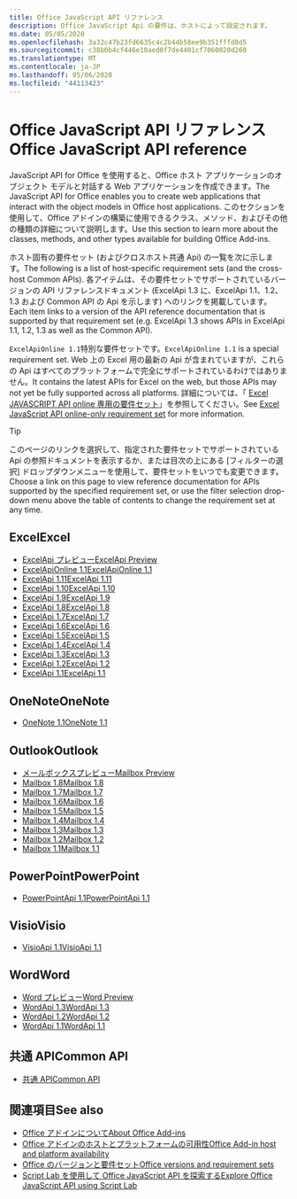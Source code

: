 ```yaml
---
title: Office JavaScript API リファレンス
description: Office JavaScript Api の要件は、ホストによって設定されます。
ms.date: 05/05/2020
ms.openlocfilehash: 3a32c47b23fd6635c4c2b44b58ee9b351fffd8d5
ms.sourcegitcommit: c38b0b4cf446e10aed0f7de4401cf7060020d260
ms.translationtype: MT
ms.contentlocale: ja-JP
ms.lasthandoff: 05/06/2020
ms.locfileid: "44113423"
---
```

# <a name="office-javascript-api-reference"></a><span data-ttu-id="d16aa-103">Office JavaScript API リファレンス</span><span class="sxs-lookup"><span data-stu-id="d16aa-103">Office JavaScript API reference</span></span>

<span data-ttu-id="d16aa-104">JavaScript API for Office を使用すると、Office ホスト アプリケーションのオブジェクト モデルと対話する Web アプリケーションを作成できます。</span><span class="sxs-lookup"><span data-stu-id="d16aa-104">The JavaScript API for Office enables you to create web applications that interact with the object models in Office host applications.</span></span> <span data-ttu-id="d16aa-105">このセクションを使用して、Office アドインの構築に使用できるクラス、メソッド、およびその他の種類の詳細について説明します。</span><span class="sxs-lookup"><span data-stu-id="d16aa-105">Use this section to learn more about the classes, methods, and other types available for building Office Add-ins.</span></span>

<span data-ttu-id="d16aa-106">ホスト固有の要件セット (およびクロスホスト共通 Api) の一覧を次に示します。</span><span class="sxs-lookup"><span data-stu-id="d16aa-106">The following is a list of host-specific requirement sets (and the cross-host Common APIs).</span></span> <span data-ttu-id="d16aa-107">各アイテムは、その要件セットでサポートされているバージョンの API リファレンスドキュメント (ExcelApi 1.3 に、ExcelApi 1.1、1.2、1.3 および Common API の Api を示します) へのリンクを掲載しています。</span><span class="sxs-lookup"><span data-stu-id="d16aa-107">Each item links to a version of the API reference documentation that is supported by that requirement set (e.g. ExcelApi 1.3 shows APIs in ExcelApi 1.1, 1.2, 1.3 as well as the Common API).</span></span>

<span data-ttu-id="d16aa-108">`ExcelApiOnline 1.1`特別な要件セットです。</span><span class="sxs-lookup"><span data-stu-id="d16aa-108">`ExcelApiOnline 1.1` is a special requirement set.</span></span> <span data-ttu-id="d16aa-109">Web 上の Excel 用の最新の Api が含まれていますが、これらの Api はすべてのプラットフォームで完全にサポートされているわけではありません。</span><span class="sxs-lookup"><span data-stu-id="d16aa-109">It contains the latest APIs for Excel on the web, but those APIs may not yet be fully supported across all platforms.</span></span> <span data-ttu-id="d16aa-110">詳細については、「 [Excel JAVASCRIPT API online 専用の要件セット](/office/dev/add-ins/reference/requirement-sets/excel-api-online-requirement-set)」を参照してください。</span><span class="sxs-lookup"><span data-stu-id="d16aa-110">See [Excel JavaScript API online-only requirement set](/office/dev/add-ins/reference/requirement-sets/excel-api-online-requirement-set) for more information.</span></span>

> [!TIP]
> <span data-ttu-id="d16aa-111">このページのリンクを選択して、指定された要件セットでサポートされている Api の参照ドキュメントを表示するか、または目次の上にある [フィルターの選択] ドロップダウンメニューを使用して、要件セットをいつでも変更できます。</span><span class="sxs-lookup"><span data-stu-id="d16aa-111">Choose a link on this page to view reference documentation for APIs supported by the specified requirement set, or use the filter selection drop-down menu above the table of contents to change the requirement set at any time.</span></span>

## <a name="excel"></a><span data-ttu-id="d16aa-112">Excel</span><span class="sxs-lookup"><span data-stu-id="d16aa-112">Excel</span></span>

- [<span data-ttu-id="d16aa-113">ExcelApi プレビュー</span><span class="sxs-lookup"><span data-stu-id="d16aa-113">ExcelApi Preview</span></span>](/javascript/api/excel?view=excel-js-preview)
- [<span data-ttu-id="d16aa-114">ExcelApiOnline 1.1</span><span class="sxs-lookup"><span data-stu-id="d16aa-114">ExcelApiOnline 1.1</span></span>](/javascript/api/excel?view=excel-js-online)
- [<span data-ttu-id="d16aa-115">ExcelApi 1.11</span><span class="sxs-lookup"><span data-stu-id="d16aa-115">ExcelApi 1.11</span></span>](/javascript/api/excel?view=excel-js-1.11)
- [<span data-ttu-id="d16aa-116">ExcelApi 1.10</span><span class="sxs-lookup"><span data-stu-id="d16aa-116">ExcelApi 1.10</span></span>](/javascript/api/excel?view=excel-js-1.10)
- [<span data-ttu-id="d16aa-117">ExcelApi 1.9</span><span class="sxs-lookup"><span data-stu-id="d16aa-117">ExcelApi 1.9</span></span>](/javascript/api/excel?view=excel-js-1.9)
- [<span data-ttu-id="d16aa-118">ExcelApi 1.8</span><span class="sxs-lookup"><span data-stu-id="d16aa-118">ExcelApi 1.8</span></span>](/javascript/api/excel?view=excel-js-1.8)
- [<span data-ttu-id="d16aa-119">ExcelApi 1.7</span><span class="sxs-lookup"><span data-stu-id="d16aa-119">ExcelApi 1.7</span></span>](/javascript/api/excel?view=excel-js-1.7)
- [<span data-ttu-id="d16aa-120">ExcelApi 1.6</span><span class="sxs-lookup"><span data-stu-id="d16aa-120">ExcelApi 1.6</span></span>](/javascript/api/excel?view=excel-js-1.6)
- [<span data-ttu-id="d16aa-121">ExcelApi 1.5</span><span class="sxs-lookup"><span data-stu-id="d16aa-121">ExcelApi 1.5</span></span>](/javascript/api/excel?view=excel-js-1.5)
- [<span data-ttu-id="d16aa-122">ExcelApi 1.4</span><span class="sxs-lookup"><span data-stu-id="d16aa-122">ExcelApi 1.4</span></span>](/javascript/api/excel?view=excel-js-1.4)
- [<span data-ttu-id="d16aa-123">ExcelApi 1.3</span><span class="sxs-lookup"><span data-stu-id="d16aa-123">ExcelApi 1.3</span></span>](/javascript/api/excel?view=excel-js-1.3)
- [<span data-ttu-id="d16aa-124">ExcelApi 1.2</span><span class="sxs-lookup"><span data-stu-id="d16aa-124">ExcelApi 1.2</span></span>](/javascript/api/excel?view=excel-js-1.2)
- [<span data-ttu-id="d16aa-125">ExcelApi 1.1</span><span class="sxs-lookup"><span data-stu-id="d16aa-125">ExcelApi 1.1</span></span>](/javascript/api/excel?view=excel-js-1.1)

## <a name="onenote"></a><span data-ttu-id="d16aa-126">OneNote</span><span class="sxs-lookup"><span data-stu-id="d16aa-126">OneNote</span></span>

- [<span data-ttu-id="d16aa-127">OneNote 1.1</span><span class="sxs-lookup"><span data-stu-id="d16aa-127">OneNote 1.1</span></span>](/javascript/api/onenote?view=onenote-js-1.1)

## <a name="outlook"></a><span data-ttu-id="d16aa-128">Outlook</span><span class="sxs-lookup"><span data-stu-id="d16aa-128">Outlook</span></span>

- [<span data-ttu-id="d16aa-129">メールボックスプレビュー</span><span class="sxs-lookup"><span data-stu-id="d16aa-129">Mailbox Preview</span></span>](/javascript/api/outlook?view=outlook-js-preview)
- [<span data-ttu-id="d16aa-130">Mailbox 1.8</span><span class="sxs-lookup"><span data-stu-id="d16aa-130">Mailbox 1.8</span></span>](/javascript/api/outlook?view=outlook-js-1.8)
- [<span data-ttu-id="d16aa-131">Mailbox 1.7</span><span class="sxs-lookup"><span data-stu-id="d16aa-131">Mailbox 1.7</span></span>](/javascript/api/outlook?view=outlook-js-1.7)
- [<span data-ttu-id="d16aa-132">Mailbox 1.6</span><span class="sxs-lookup"><span data-stu-id="d16aa-132">Mailbox 1.6</span></span>](/javascript/api/outlook?view=outlook-js-1.6)
- [<span data-ttu-id="d16aa-133">Mailbox 1.5</span><span class="sxs-lookup"><span data-stu-id="d16aa-133">Mailbox 1.5</span></span>](/javascript/api/outlook?view=outlook-js-1.5)
- [<span data-ttu-id="d16aa-134">Mailbox 1.4</span><span class="sxs-lookup"><span data-stu-id="d16aa-134">Mailbox 1.4</span></span>](/javascript/api/outlook?view=outlook-js-1.4)
- [<span data-ttu-id="d16aa-135">Mailbox 1.3</span><span class="sxs-lookup"><span data-stu-id="d16aa-135">Mailbox 1.3</span></span>](/javascript/api/outlook?view=outlook-js-1.3)
- [<span data-ttu-id="d16aa-136">Mailbox 1.2</span><span class="sxs-lookup"><span data-stu-id="d16aa-136">Mailbox 1.2</span></span>](/javascript/api/outlook?view=outlook-js-1.2)
- [<span data-ttu-id="d16aa-137">Mailbox 1.1</span><span class="sxs-lookup"><span data-stu-id="d16aa-137">Mailbox 1.1</span></span>](/javascript/api/outlook?view=outlook-js-1.1)

## <a name="powerpoint"></a><span data-ttu-id="d16aa-138">PowerPoint</span><span class="sxs-lookup"><span data-stu-id="d16aa-138">PowerPoint</span></span>

- [<span data-ttu-id="d16aa-139">PowerPointApi 1.1</span><span class="sxs-lookup"><span data-stu-id="d16aa-139">PowerPointApi 1.1</span></span>](/javascript/api/powerpoint?view=powerpoint-js-1.1)

## <a name="visio"></a><span data-ttu-id="d16aa-140">Visio</span><span class="sxs-lookup"><span data-stu-id="d16aa-140">Visio</span></span>

- [<span data-ttu-id="d16aa-141">VisioApi 1.1</span><span class="sxs-lookup"><span data-stu-id="d16aa-141">VisioApi 1.1</span></span>](/javascript/api/visio?view=visio-js-1.1)

## <a name="word"></a><span data-ttu-id="d16aa-142">Word</span><span class="sxs-lookup"><span data-stu-id="d16aa-142">Word</span></span>

- [<span data-ttu-id="d16aa-143">Word プレビュー</span><span class="sxs-lookup"><span data-stu-id="d16aa-143">Word Preview</span></span>](/javascript/api/word?view=word-js-preview)
- [<span data-ttu-id="d16aa-144">WordApi 1.3</span><span class="sxs-lookup"><span data-stu-id="d16aa-144">WordApi 1.3</span></span>](/javascript/api/word?view=word-js-1.3)
- [<span data-ttu-id="d16aa-145">WordApi 1.2</span><span class="sxs-lookup"><span data-stu-id="d16aa-145">WordApi 1.2</span></span>](/javascript/api/word?view=word-js-1.2)
- [<span data-ttu-id="d16aa-146">WordApi 1.1</span><span class="sxs-lookup"><span data-stu-id="d16aa-146">WordApi 1.1</span></span>](/javascript/api/word?view=word-js-1.1)

## <a name="common-api"></a><span data-ttu-id="d16aa-147">共通 API</span><span class="sxs-lookup"><span data-stu-id="d16aa-147">Common API</span></span>

- [<span data-ttu-id="d16aa-148">共通 API</span><span class="sxs-lookup"><span data-stu-id="d16aa-148">Common API</span></span>](/javascript/api/office?view=common-js)

## <a name="see-also"></a><span data-ttu-id="d16aa-149">関連項目</span><span class="sxs-lookup"><span data-stu-id="d16aa-149">See also</span></span>

- [<span data-ttu-id="d16aa-150">Office アドインについて</span><span class="sxs-lookup"><span data-stu-id="d16aa-150">About Office Add-ins</span></span>](/office/dev/add-ins/overview)
- [<span data-ttu-id="d16aa-151">Office アドインのホストとプラットフォームの可用性</span><span class="sxs-lookup"><span data-stu-id="d16aa-151">Office Add-in host and platform availability</span></span>](/office/dev/add-ins/overview/office-add-in-availability)
- [<span data-ttu-id="d16aa-152">Office のバージョンと要件セット</span><span class="sxs-lookup"><span data-stu-id="d16aa-152">Office versions and requirement sets</span></span>](/office/dev/add-ins/develop/office-versions-and-requirement-sets)
- [<span data-ttu-id="d16aa-153">Script Lab を使用して Office JavaScript API を探索する</span><span class="sxs-lookup"><span data-stu-id="d16aa-153">Explore Office JavaScript API using Script Lab</span></span>](/office/dev/add-ins/overview/explore-with-script-lab)
